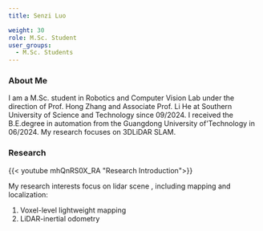 ```yaml
---
title: Senzi Luo

weight: 30
role: M.Sc. Student
user_groups:
  - M.Sc. Students
---
```


### About Me

I am a M.Sc. student in Robotics and Computer Vision Lab under the direction of Prof. Hong Zhang and Associate Prof. Li He at Southern University of Science and Technology since 09/2024. I received the B.E.degree in automation from the Guangdong University of'Technology in 06/2024. My research focuses on 3DLiDAR SLAM.

### Research

{{< youtube mhQnRS0X_RA "Research Introduction">}}

My research interests focus on lidar scene , including mapping and localization:

1. Voxel-level lightweight mapping
2. LiDAR-inertial odometry
